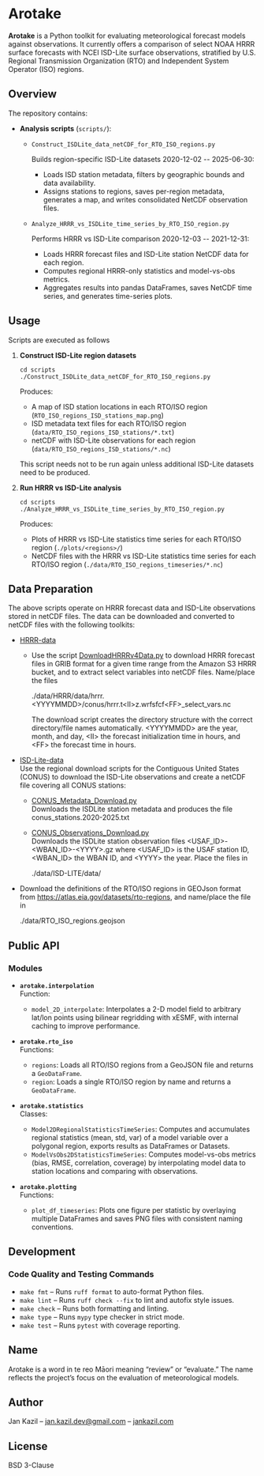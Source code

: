 # Arotake

**Arotake** is a Python toolkit for evaluating meteorological forecast models against observations. It currently offers a comparison of select NOAA HRRR surface forecasts with NCEI ISD-Lite surface observations, stratified by U.S. Regional Transmission Organization (RTO) and Independent System Operator (ISO) regions.

## Overview

The repository contains:

- **Analysis scripts** (`scripts/`):
  - `Construct_ISDLite_data_netCDF_for_RTO_ISO_regions.py`  

    Builds region-specific ISD-Lite datasets 2020-12-02 -- 2025-06-30:
    - Loads ISD station metadata, filters by geographic bounds and data availability.
    - Assigns stations to regions, saves per-region metadata, generates a map, and writes consolidated NetCDF observation files.

  - `Analyze_HRRR_vs_ISDLite_time_series_by_RTO_ISO_region.py`  

    Performs HRRR vs ISD-Lite comparison 2020-12-03 -- 2021-12-31:
    - Loads HRRR forecast files and ISD-Lite station NetCDF data for each region.
    - Computes regional HRRR-only statistics and model-vs-obs metrics.
    - Aggregates results into pandas DataFrames, saves NetCDF time series, and generates time-series plots.

## Usage

Scripts are executed as follows

1. **Construct ISD-Lite region datasets**  

   ```cd scripts  ```  
   ```./Construct_ISDLite_data_netCDF_for_RTO_ISO_regions.py```

   Produces:
   - A map of ISD station locations in each RTO/ISO region (`RTO_ISO_regions_ISD_stations_map.png`)
   - ISD metadata text files for each RTO/ISO region (`data/RTO_ISO_regions_ISD_stations/*.txt`)
   - netCDF with ISD-Lite observations for each region (`data/RTO_ISO_regions_ISD_stations/*.nc`)

   This script needs not to be run again unless additional ISD-Lite datasets need to be produced.

2. **Run HRRR vs ISD-Lite analysis**  

   ```cd scripts  ```  
   ```./Analyze_HRRR_vs_ISDLite_time_series_by_RTO_ISO_region.py```

   Produces:
   - Plots of HRRR vs ISD-Lite statistics time series for each RTO/ISO region (`./plots/<regions>/`)
   - NetCDF files with the HRRR vs ISD-Lite statistics time series for each RTO/ISO region (`./data/RTO_ISO_regions_timeseries/*.nc`)

## Data Preparation

The above scripts operate on HRRR forecast data and ISD-Lite observations stored in netCDF files. The data can be downloaded and converted to netCDF files with the following toolkits:

- [HRRR-data](https://github.com/jankazil/hrrr-data)
  - Use the script [DownloadHRRRv4Data.py](https://github.com/jankazil/hrrr-data/blob/main/scripts/DownloadHRRRv4Data.py) to download HRRR forecast files in GRIB format for a given time range from the Amazon S3 HRRR bucket, and to extract select variables into netCDF files. Name/place the files

    ./data/HRRR/data/hrrr.<YYYYMMDD\>/conus/hrrr.t<II\>z.wrfsfcf<FF\>_select_vars.nc

    The download script creates the directory structure with the correct directory/file names automatically. <YYYYMMDD\> are the year, month, and day, <II\> the forecast initialization time in hours, and <FF\> the forecast time in hours.
- [ISD-Lite-data](https://github.com/jankazil/isd-lite-data)  
Use the regional download scripts for the Contiguous United States (CONUS) to download the ISD-Lite observations and create a netCDF file covering all CONUS stations:

  - [CONUS_Metadata_Download.py](https://github.com/jankazil/isd-lite-data/blob/main/scripts/CONUS_Metadata_Download.py)  
    Downloads the ISDLite station metadata and produces the file conus_stations.2020-2025.txt  
  - [CONUS_Observations_Download.py](https://github.com/jankazil/isd-lite-data/blob/main/scripts/CONUS_Observations_Download.py)  
    Downloads the ISDLite station observation files <USAF_ID\>-<WBAN_ID\>-<YYYY\>.gz where <USAF_ID\> is the USAF station ID, <WBAN_ID\> the WBAN ID, and <YYYY\> the year. Place the files in

    ./data/ISD-LITE/data/

- Download the definitions of the RTO/ISO regions in GEOJson format from https://atlas.eia.gov/datasets/rto-regions, and name/place the file in  

    ./data/RTO_ISO_regions.geojson

## Public API

### Modules

- **`arotake.interpolation`**  
  Function:
  - `model_2D_interpolate`: Interpolates a 2-D model field to arbitrary lat/lon points using bilinear regridding with xESMF, with internal caching to improve performance.

- **`arotake.rto_iso`**  
  Functions:
  - `regions`: Loads all RTO/ISO regions from a GeoJSON file and returns a `GeoDataFrame`.
  - `region`: Loads a single RTO/ISO region by name and returns a `GeoDataFrame`.

- **`arotake.statistics`**  
  Classes:
  - `Model2DRegionalStatisticsTimeSeries`: Computes and accumulates regional statistics (mean, std, var) of a model variable over a polygonal region, exports results as DataFrames or Datasets.
  - `ModelVsObs2DStatisticsTimeSeries`: Computes model-vs-obs metrics (bias, RMSE, correlation, coverage) by interpolating model data to station locations and comparing with observations.

- **`arotake.plotting`**  
  Functions:
  - `plot_df_timeseries`: Plots one figure per statistic by overlaying multiple DataFrames and saves PNG files with consistent naming conventions.

## Development

### Code Quality and Testing Commands

- `make fmt` – Runs `ruff format` to auto-format Python files.
- `make lint` – Runs `ruff check --fix` to lint and autofix style issues.
- `make check` – Runs both formatting and linting.
- `make type` – Runs `mypy` type checker in strict mode.
- `make test` – Runs `pytest` with coverage reporting.

## Name

Arotake is a word in te reo Māori meaning “review” or “evaluate.” The name reflects the project’s focus on the evaluation of meteorological models.

## Author

Jan Kazil – jan.kazil.dev@gmail.com – [jankazil.com](https://jankazil.com)

## License

BSD 3-Clause
